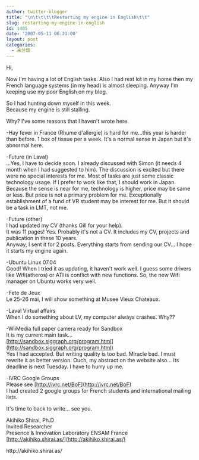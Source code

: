 ```yaml
---
author: twitter-blogger
title: "\n\t\t\t\tRestarting my engine in English\t\t"
slug: restarting-my-engine-in-english
id: 1405
date: '2007-05-11 06:21:00'
layout: post
categories:
  - 未分類
---
```


Hi,  

Now I'm having a lot of English tasks. Also I had rest lot in my home then my French language systems (in my head) is almost sleeping. Anyway I'm keeping use my poor English on my blog.  

So I had hunting down myself in this week.  
Because my engine is still stalling.  

Why? I've some reasons that I haven't wrote here.  

-Hay fever in France (Rhume d'allergie) is hard for me...this year is harder than before. 1 box of tissue per a week. It's a normal sense in Japan but it's abnormal here.  

-Future (in Laval)  
...Yes, I have to decide soon. I already discussed with Simon (it needs 4 month when I had suggested to him). The discussion is excited but there were no special interests for me. Most of tasks are just some classic technology usage. If I prefer to work like that, I should work in Japan. Because the sense is near for me, technology is higher, price may be same or less. But price is not a primary problem for me. Exceptionally establishment of a fund of VR student may be interest for me. But it should be a task in LMT, not me.  

-Future (other)  
I had updated my CV (thanks Gill for your help).  
It was 11 pages! Yes. Probably it's not a CV. It includes my CV, projects and publication in these 10 years.  
Anyway, I sent it for 2 posts. Everything starts from sending our CV... I hope it starts my engine again.  

-Ubuntu Linux 07.04  
Good! When I tried it as updating, it haven't work well. I guess some drivers like Wifi(atheros) or ATI is conflict with new functions. So, the new Wifi manager on Ubuntu works very well.  

-Fete de Jeux  
Le 25-26 mai, I will show something at Musee Vieux Chateaux.  

-Laval Virtual affairs  
When I do something about LV, my computer always crashes. Why??  

-WiiMedia full paper camera ready for Sandbox  
It is my current main task...  
[http://sandbox.siggraph.org/program.html](http://sandbox.siggraph.org/program.html)  
Yes I had accepted. But writing quality is too bad. Miracle bad. I must rewrite it as better version. Ouch, my abstract on the website also... Its deadline is next Tuesday. I have to hurry up me.  

-IVRC Google Groups  
Please see [http://ivrc.net/BoF](http://ivrc.net/BoF)  
I had created 2 google groups for French students and international mailing lists.  

It's time to back to write... see you.  

Akihiko Shirai, Ph.D  
Invited Researcher  
Presence & Innovation Laboratory ENSAM France  
[http://akihiko.shirai.as/](http://akihiko.shirai.as/)

<div>http://akihiko.shirai.as/</div>